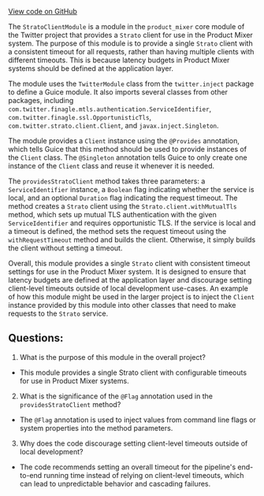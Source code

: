 [View code on GitHub](https://github.com/misbahsy/the-algorithm/product-mixer/core/src/main/scala/com/twitter/product_mixer/core/module/StratoClientModule.scala)

The `StratoClientModule` is a module in the `product_mixer` core module of the Twitter project that provides a `Strato` client for use in the Product Mixer system. The purpose of this module is to provide a single `Strato` client with a consistent timeout for all requests, rather than having multiple clients with different timeouts. This is because latency budgets in Product Mixer systems should be defined at the application layer.

The module uses the `TwitterModule` class from the `twitter.inject` package to define a Guice module. It also imports several classes from other packages, including `com.twitter.finagle.mtls.authentication.ServiceIdentifier`, `com.twitter.finagle.ssl.OpportunisticTls`, `com.twitter.strato.client.Client`, and `javax.inject.Singleton`.

The module provides a `Client` instance using the `@Provides` annotation, which tells Guice that this method should be used to provide instances of the `Client` class. The `@Singleton` annotation tells Guice to only create one instance of the `Client` class and reuse it whenever it is needed.

The `providesStratoClient` method takes three parameters: a `ServiceIdentifier` instance, a `Boolean` flag indicating whether the service is local, and an optional `Duration` flag indicating the request timeout. The method creates a `Strato` client using the `Strato.client.withMutualTls` method, which sets up mutual TLS authentication with the given `ServiceIdentifier` and requires opportunistic TLS. If the service is local and a timeout is defined, the method sets the request timeout using the `withRequestTimeout` method and builds the client. Otherwise, it simply builds the client without setting a timeout.

Overall, this module provides a single `Strato` client with consistent timeout settings for use in the Product Mixer system. It is designed to ensure that latency budgets are defined at the application layer and discourage setting client-level timeouts outside of local development use-cases. An example of how this module might be used in the larger project is to inject the `Client` instance provided by this module into other classes that need to make requests to the `Strato` service.
## Questions: 
 1. What is the purpose of this module in the overall project?
- This module provides a single Strato client with configurable timeouts for use in Product Mixer systems.

2. What is the significance of the `@Flag` annotation used in the `providesStratoClient` method?
- The `@Flag` annotation is used to inject values from command line flags or system properties into the method parameters.

3. Why does the code discourage setting client-level timeouts outside of local development?
- The code recommends setting an overall timeout for the pipeline's end-to-end running time instead of relying on client-level timeouts, which can lead to unpredictable behavior and cascading failures.